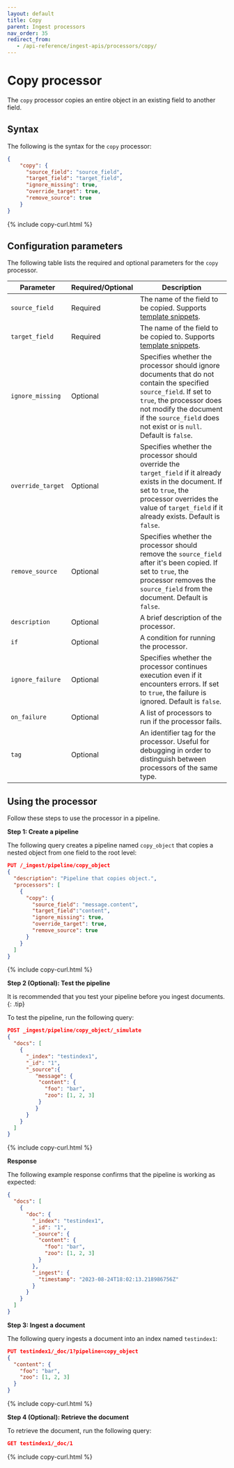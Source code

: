 ```yaml
---
layout: default
title: Copy
parent: Ingest processors
nav_order: 35
redirect_from:
   - /api-reference/ingest-apis/processors/copy/
---
```


# Copy processor

The `copy` processor copies an entire object in an existing field to another field.

## Syntax

The following is the syntax for the `copy` processor: 

```json
{
    "copy": {
      "source_field": "source_field", 
      "target_field": "target_field",
      "ignore_missing": true,
      "override_target": true,
      "remove_source": true
    }
}
```
{% include copy-curl.html %}

## Configuration parameters

The following table lists the required and optional parameters for the `copy` processor.

| Parameter  | Required/Optional  | Description  |
|---|---|---|
`source_field`  | Required  | The name of the field to be copied. Supports [template snippets]({{site.url}}{{site.baseurl}}/ingest-pipelines/create-ingest/#template-snippets). |
`target_field`  | Required  | The name of the field to be copied to. Supports [template snippets]({{site.url}}{{site.baseurl}}/ingest-pipelines/create-ingest/#template-snippets). |
`ignore_missing`  | Optional  | Specifies whether the processor should ignore documents that do not contain the specified `source_field`. If set to `true`, the processor does not modify the document if the `source_field` does not exist or is `null`. Default is `false`. |
`override_target`  | Optional  | Specifies whether the processor should override the `target_field` if it already exists in the document. If set to `true`, the processor overrides the value of `target_field` if it already exists. Default is `false`. |
`remove_source`  | Optional  | Specifies whether the processor should remove the `source_field` after it's been copied. If set to `true`, the processor removes the `source_field` from the document. Default is `false`. |
`description`  | Optional  | A brief description of the processor.  |
`if` | Optional | A condition for running the processor. |
`ignore_failure` | Optional | Specifies whether the processor continues execution even if it encounters errors. If set to `true`, the failure is ignored. Default is `false`. |
`on_failure` | Optional | A list of processors to run if the processor fails. |
`tag` | Optional | An identifier tag for the processor. Useful for debugging in order to distinguish between processors of the same type. |

## Using the processor

Follow these steps to use the processor in a pipeline.

**Step 1: Create a pipeline** 

The following query creates a pipeline named `copy_object` that copies a nested object from one field to the root level: 

```json
PUT /_ingest/pipeline/copy_object
{
  "description": "Pipeline that copies object.",
  "processors": [
    {
      "copy": {
        "source_field": "message.content", 
        "target_field":"content",
        "ignore_missing": true,
        "override_target": true,
        "remove_source": true
      }
    }
  ]
}
```
{% include copy-curl.html %}

**Step 2 (Optional): Test the pipeline**

It is recommended that you test your pipeline before you ingest documents.
{: .tip}

To test the pipeline, run the following query:

```json
POST _ingest/pipeline/copy_object/_simulate
{
  "docs": [
    {
      "_index": "testindex1",
      "_id": "1",
      "_source":{
         "message": {
          "content": {
            "foo": "bar",
            "zoo": [1, 2, 3]
          }
         }
      }
    }
  ]
}
```
{% include copy-curl.html %}

**Response**

The following example response confirms that the pipeline is working as expected:

```json
{
  "docs": [
    {
      "doc": {
        "_index": "testindex1",
        "_id": "1",
        "_source": {
          "content": {
            "foo": "bar",
            "zoo": [1, 2, 3]
          }
        },
        "_ingest": {
          "timestamp": "2023-08-24T18:02:13.218986756Z"
        }
      }
    }
  ]
}
```

**Step 3: Ingest a document**

The following query ingests a document into an index named `testindex1`:

```json
PUT testindex1/_doc/1?pipeline=copy_object
{
  "content": {
    "foo": "bar",
    "zoo": [1, 2, 3]
  }
}
```
{% include copy-curl.html %}

**Step 4 (Optional): Retrieve the document**

To retrieve the document, run the following query:

```json
GET testindex1/_doc/1
```
{% include copy-curl.html %}
